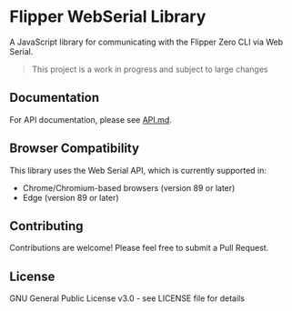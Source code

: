 # Flipper WebSerial Library

A JavaScript library for communicating with the Flipper Zero CLI via Web Serial.
> This project is a work in progress and subject to large changes

## Documentation

For API documentation, please see [API.md](API.md).

## Browser Compatibility

This library uses the Web Serial API, which is currently supported in:
- Chrome/Chromium-based browsers (version 89 or later)
- Edge (version 89 or later)

## Contributing

Contributions are welcome! Please feel free to submit a Pull Request.

## License

GNU General Public License v3.0 - see LICENSE file for details 
